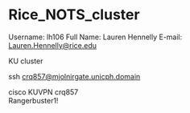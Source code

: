 # Rice_NOTS_cluster

Username: lh106
Full Name: Lauren Hennelly
E-mail: Lauren.Hennelly@rice.edu





KU cluster 

ssh crq857@mjolnirgate.unicph.domain

cisco
KUVPN
crq857  
Rangerbuster1!
